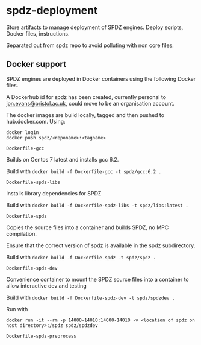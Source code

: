 # spdz-deployment
Store artifacts to manage deployment of SPDZ engines. Deploy scripts, Docker files, instructions.

Separated out from spdz repo to avoid polluting with non core files.

## Docker support
SPDZ engines are deployed in Docker containers using the following Docker files.

A Dockerhub id for spdz has been created, currently personal to jon.evans@bristol.ac.uk, could move to be an organisation account.

The docker images are build locally, tagged and then pushed to hub.docker.com. Using:

```
docker login
docker push spdz/<reponame>:<tagname>
``` 

`Dockerfile-gcc`

Builds on Centos 7 latest and installs gcc 6.2.

Build with `docker build -f Dockerfile-gcc -t spdz/gcc:6.2 .`

`Dockerfile-spdz-libs`

Installs library dependencies for SPDZ

Build with `docker build -f Dockerfile-spdz-libs -t spdz/libs:latest .`

`Dockerfile-spdz`

Copies the source files into a container and builds SPDZ, no MPC compilation.

Ensure that the correct version of spdz is available in the spdz subdirectory.

Build with `docker build -f Dockerfile-spdz -t spdz/spdz .`

`Dockerfile-spdz-dev`

Convenience container to mount the SPDZ source files into a container to allow interactive dev and testing

Build with `docker build -f Dockerfile-spdz-dev -t spdz/spdzdev .`

Run with 

```
docker run -it --rm -p 14000-14010:14000-14010 -v <location of spdz on host directory>:/spdz spdz/spdzdev
```

`Dockerfile-spdz-preprocess`


